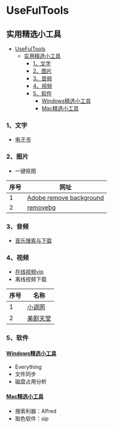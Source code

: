 # UseFulTools
## 实用精选小工具

- [UseFulTools](#usefultools)
  - [实用精选小工具](#实用精选小工具)
    - [1、文字](#1文字)
    - [2、图片](#2图片)
    - [3、音频](#3音频)
    - [4、视频](#4视频)
    - [5、软件](#5软件)
      - [Windows精选小工具](#windows精选小工具)
      - [Mac精选小工具](#mac精选小工具)

### 1、文字
- [电子书](https://github.com/guoshijie/UseFulTools/blob/main/01-txt/%E7%94%B5%E5%AD%90%E4%B9%A6.md)

### 2、图片
- 一键抠图

序号 | 网址
--- | ---
1|[Adobe remove background](https://www.adobe.com/express/feature/image/transparent-background)
2|[removebg](https://www.remove.bg/zh/upload)

### 3、音频
- [音乐搜索与下载](https://github.com/guoshijie/UseFulTools/blob/main/03-audio/%E9%9F%B3%E4%B9%90%E6%90%9C%E7%B4%A2%E8%A7%A3%E5%86%B3%E6%96%B9%E6%A1%88.png)

### 4、视频
- [在线视频vip](https://github.com/guoshijie/UseFulTools/blob/main/04-video/video.md)
- 离线视频下载

序号 | 名称
--- | --- 
1|[小调网](http://www.xiaopian.com/)
2|[美剧天堂](https://www.meijutt.tv/)

### 5、软件
#### [Windows精选小工具](https://github.com/guoshijie/UseFulTools/blob/main/05-saftware/windows.md)
- Everything
- 文件同步
- 磁盘占用分析


#### [Mac精选小工具](https://github.com/guoshijie/UseFulTools/blob/main/05-saftware/mac.md)
- 搜索利器：Alfred
- 取色软件：sip

